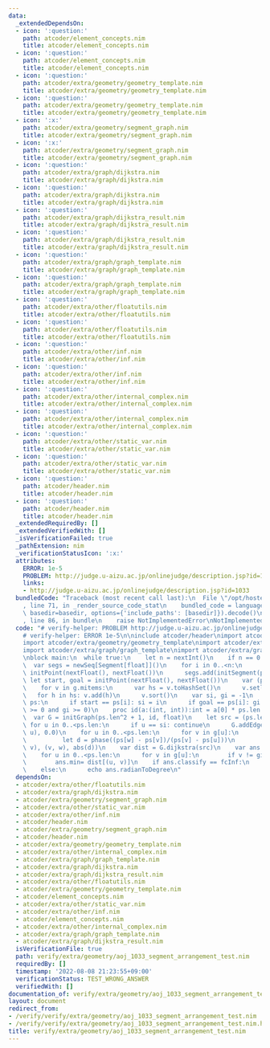 ```yaml
---
data:
  _extendedDependsOn:
  - icon: ':question:'
    path: atcoder/element_concepts.nim
    title: atcoder/element_concepts.nim
  - icon: ':question:'
    path: atcoder/element_concepts.nim
    title: atcoder/element_concepts.nim
  - icon: ':question:'
    path: atcoder/extra/geometry/geometry_template.nim
    title: atcoder/extra/geometry/geometry_template.nim
  - icon: ':question:'
    path: atcoder/extra/geometry/geometry_template.nim
    title: atcoder/extra/geometry/geometry_template.nim
  - icon: ':x:'
    path: atcoder/extra/geometry/segment_graph.nim
    title: atcoder/extra/geometry/segment_graph.nim
  - icon: ':x:'
    path: atcoder/extra/geometry/segment_graph.nim
    title: atcoder/extra/geometry/segment_graph.nim
  - icon: ':question:'
    path: atcoder/extra/graph/dijkstra.nim
    title: atcoder/extra/graph/dijkstra.nim
  - icon: ':question:'
    path: atcoder/extra/graph/dijkstra.nim
    title: atcoder/extra/graph/dijkstra.nim
  - icon: ':question:'
    path: atcoder/extra/graph/dijkstra_result.nim
    title: atcoder/extra/graph/dijkstra_result.nim
  - icon: ':question:'
    path: atcoder/extra/graph/dijkstra_result.nim
    title: atcoder/extra/graph/dijkstra_result.nim
  - icon: ':question:'
    path: atcoder/extra/graph/graph_template.nim
    title: atcoder/extra/graph/graph_template.nim
  - icon: ':question:'
    path: atcoder/extra/graph/graph_template.nim
    title: atcoder/extra/graph/graph_template.nim
  - icon: ':question:'
    path: atcoder/extra/other/floatutils.nim
    title: atcoder/extra/other/floatutils.nim
  - icon: ':question:'
    path: atcoder/extra/other/floatutils.nim
    title: atcoder/extra/other/floatutils.nim
  - icon: ':question:'
    path: atcoder/extra/other/inf.nim
    title: atcoder/extra/other/inf.nim
  - icon: ':question:'
    path: atcoder/extra/other/inf.nim
    title: atcoder/extra/other/inf.nim
  - icon: ':question:'
    path: atcoder/extra/other/internal_complex.nim
    title: atcoder/extra/other/internal_complex.nim
  - icon: ':question:'
    path: atcoder/extra/other/internal_complex.nim
    title: atcoder/extra/other/internal_complex.nim
  - icon: ':question:'
    path: atcoder/extra/other/static_var.nim
    title: atcoder/extra/other/static_var.nim
  - icon: ':question:'
    path: atcoder/extra/other/static_var.nim
    title: atcoder/extra/other/static_var.nim
  - icon: ':question:'
    path: atcoder/header.nim
    title: atcoder/header.nim
  - icon: ':question:'
    path: atcoder/header.nim
    title: atcoder/header.nim
  _extendedRequiredBy: []
  _extendedVerifiedWith: []
  _isVerificationFailed: true
  _pathExtension: nim
  _verificationStatusIcon: ':x:'
  attributes:
    ERROR: 1e-5
    PROBLEM: http://judge.u-aizu.ac.jp/onlinejudge/description.jsp?id=1033
    links:
    - http://judge.u-aizu.ac.jp/onlinejudge/description.jsp?id=1033
  bundledCode: "Traceback (most recent call last):\n  File \"/opt/hostedtoolcache/Python/3.10.6/x64/lib/python3.10/site-packages/onlinejudge_verify/documentation/build.py\"\
    , line 71, in _render_source_code_stat\n    bundled_code = language.bundle(stat.path,\
    \ basedir=basedir, options={'include_paths': [basedir]}).decode()\n  File \"/opt/hostedtoolcache/Python/3.10.6/x64/lib/python3.10/site-packages/onlinejudge_verify/languages/nim.py\"\
    , line 86, in bundle\n    raise NotImplementedError\nNotImplementedError\n"
  code: "# verify-helper: PROBLEM http://judge.u-aizu.ac.jp/onlinejudge/description.jsp?id=1033\n\
    # verify-helper: ERROR 1e-5\n\ninclude atcoder/header\nimport atcoder/extra/other/internal_complex\n\
    import atcoder/extra/geometry/geometry_template\nimport atcoder/extra/geometry/segment_graph\n\
    import atcoder/extra/graph/graph_template\nimport atcoder/extra/graph/dijkstra\n\
    \nblock main:\n  while true:\n    let n = nextInt()\n    if n == 0: break\n  \
    \  var segs = newSeq[Segment[float]]()\n    for i in 0..<n:\n      let p, q =\
    \ initPoint(nextFloat(), nextFloat())\n      segs.add(initSegment(p, q))\n   \
    \ let start, goal = initPoint(nextFloat(), nextFloat())\n    var (ps, g) = segment_arrangement(segs)\n\
    \    for v in g.mitems:\n      var hs = v.toHashSet()\n      v.setlen(0)\n   \
    \   for h in hs: v.add(h)\n      v.sort()\n    var si, gi = -1\n    for i,p in\
    \ ps:\n      if start == ps[i]: si = i\n      if goal == ps[i]: gi = i\n    assert(si\
    \ >= 0 and gi >= 0)\n    proc id(a:(int, int)):int = a[0] * ps.len + a[1]\n  \
    \  var G = initGraph(ps.len^2 + 1, id, float)\n    let src = (ps.len, 0)\n   \
    \ for u in 0..<ps.len:\n      if u == si: continue\n      G.addEdge(src, (si,\
    \ u), 0.0)\n    for u in 0..<ps.len:\n      for v in g[u]:\n        for w in g[v]:\n\
    \          let d = phase((ps[w] - ps[v])/(ps[v] - ps[u]))\n          G.addEdge((u,\
    \ v), (v, w), abs(d))\n    var dist = G.dijkstra(src)\n    var ans = float.inf\n\
    \    for u in 0..<ps.len:\n      for v in g[u]:\n        if v != gi: continue\n\
    \        ans.min= dist[(u, v)]\n    if ans.classify == fcInf:\n      echo -1\n\
    \    else:\n      echo ans.radianToDegree\n"
  dependsOn:
  - atcoder/extra/other/floatutils.nim
  - atcoder/extra/graph/dijkstra.nim
  - atcoder/extra/geometry/segment_graph.nim
  - atcoder/extra/other/static_var.nim
  - atcoder/extra/other/inf.nim
  - atcoder/header.nim
  - atcoder/extra/geometry/segment_graph.nim
  - atcoder/header.nim
  - atcoder/extra/geometry/geometry_template.nim
  - atcoder/extra/other/internal_complex.nim
  - atcoder/extra/graph/graph_template.nim
  - atcoder/extra/graph/dijkstra.nim
  - atcoder/extra/graph/dijkstra_result.nim
  - atcoder/extra/other/floatutils.nim
  - atcoder/extra/geometry/geometry_template.nim
  - atcoder/element_concepts.nim
  - atcoder/extra/other/static_var.nim
  - atcoder/extra/other/inf.nim
  - atcoder/element_concepts.nim
  - atcoder/extra/other/internal_complex.nim
  - atcoder/extra/graph/graph_template.nim
  - atcoder/extra/graph/dijkstra_result.nim
  isVerificationFile: true
  path: verify/extra/geometry/aoj_1033_segment_arrangement_test.nim
  requiredBy: []
  timestamp: '2022-08-08 21:23:55+09:00'
  verificationStatus: TEST_WRONG_ANSWER
  verifiedWith: []
documentation_of: verify/extra/geometry/aoj_1033_segment_arrangement_test.nim
layout: document
redirect_from:
- /verify/verify/extra/geometry/aoj_1033_segment_arrangement_test.nim
- /verify/verify/extra/geometry/aoj_1033_segment_arrangement_test.nim.html
title: verify/extra/geometry/aoj_1033_segment_arrangement_test.nim
---
```

